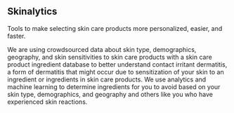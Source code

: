## Skinalytics

Tools to make selecting skin care products more personalized, easier, and faster. 

We are using crowdsourced data about skin type, demographics, geography, and skin sensitivities to skin care products with a skin care product ingredient database to better understand contact irritant dermatitis, a form of dermatitis that might occur due to sensitization of your skin to an ingredient or ingredients in skin care products. We use analytics and machine learning to determine ingredients for you to avoid based on your skin type, demographics, and geography and others like you who have experienced skin reactions.  

